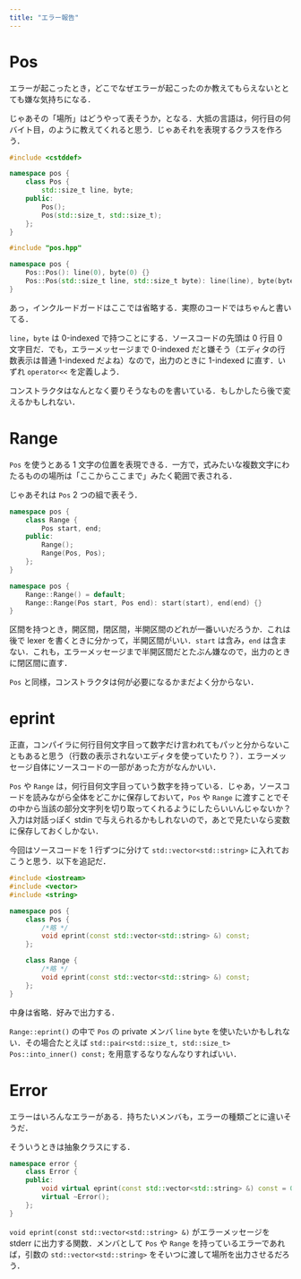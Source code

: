 ```yaml
---
title: "エラー報告"
---
```

# Pos
エラーが起こったとき，どこでなぜエラーが起こったのか教えてもらえないととても嫌な気持ちになる．

じゃあその「場所」はどうやって表そうか，となる．大抵の言語は，何行目の何バイト目，のように教えてくれると思う．じゃあそれを表現するクラスを作ろう．
```cpp:pos.hpp
#include <cstddef>

namespace pos {
    class Pos {
        std::size_t line, byte;
    public:
        Pos();
        Pos(std::size_t, std::size_t);
    };
}
```
```cpp:pos.cpp
#include "pos.hpp"

namespace pos {
    Pos::Pos(): line(0), byte(0) {}
    Pos::Pos(std::size_t line, std::size_t byte): line(line), byte(byte) {}
}
```
あっ，インクルードガードはここでは省略する．実際のコードではちゃんと書いてる．

`line`，`byte` は 0-indexed で持つことにする．ソースコードの先頭は 0 行目 0 文字目だ．でも，エラーメッセージまで 0-indexed だと嫌そう（エディタの行数表示は普通 1-indexed だよね）なので，出力のときに 1-indexed に直す．いずれ `operator<<` を定義しよう．

コンストラクタはなんとなく要りそうなものを書いている．もしかしたら後で変えるかもしれない．
# Range
`Pos` を使うとある 1 文字の位置を表現できる．一方で，式みたいな複数文字にわたるものの場所は「ここからここまで」みたく範囲で表される．

じゃあそれは `Pos` 2 つの組で表そう．
```cpp:pos.hpp
namespace pos {
    class Range {
        Pos start, end;
    public:
        Range();
        Range(Pos, Pos);
    };
}
```
```cpp:pos.cpp
namespace pos {
    Range::Range() = default;
    Range::Range(Pos start, Pos end): start(start), end(end) {}
}
```
区間を持つとき，開区間，閉区間，半開区間のどれが一番いいだろうか．これは後で lexer を書くときに分かって，半開区間がいい．`start` は含み，`end` は含まない．これも，エラーメッセージまで半開区間だとたぶん嫌なので，出力のときに閉区間に直す．

`Pos` と同様，コンストラクタは何が必要になるかまだよく分からない．

# eprint
正直，コンパイラに何行目何文字目って数字だけ言われてもパッと分からないこともあると思う（行数の表示されないエディタを使っていたり？）．エラーメッセージ自体にソースコードの一部があった方がなんかいい．

`Pos` や `Range` は，何行目何文字目っていう数字を持っている．じゃあ，ソースコードを読みながら全体をどこかに保存しておいて，`Pos` や `Range` に渡すことでその中から当該の部分文字列を切り取ってくれるようにしたらいいんじゃないか？入力は対話っぽく stdin で与えられるかもしれないので，あとで見たいなら変数に保存しておくしかない．

今回はソースコードを 1 行ずつに分けて `std::vector<std::string>` に入れておこうと思う．以下を追記だ．

```cpp:pos.hpp
#include <iostream>
#include <vector>
#include <string>

namespace pos {
    class Pos {
        /*略 */
        void eprint(const std::vector<std::string> &) const;
    };

    class Range {
        /*略 */
        void eprint(const std::vector<std::string> &) const;
    };
}
```
中身は省略．好みで出力する．

`Range::eprint()` の中で `Pos` の private メンバ `line` `byte` を使いたいかもしれない．その場合たとえば `std::pair<std::size_t, std::size_t> Pos::into_inner() const;` を用意するなりなんなりすればいい．

# Error
エラーはいろんなエラーがある．持ちたいメンバも，エラーの種類ごとに違いそうだ．

そういうときは抽象クラスにする．
```cpp:error.hpp
namespace error {
    class Error {
    public:
        void virtual eprint(const std::vector<std::string> &) const = 0;
        virtual ~Error();
    };
}
```
`void eprint(const std::vector<std::string> &)` がエラーメッセージを stderr に出力する関数．メンバとして `Pos` や `Range` を持っているエラーであれば，引数の `std::vector<std::string>` をそいつに渡して場所を出力させるだろう．